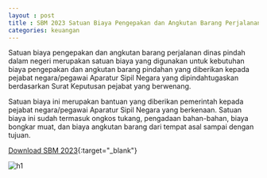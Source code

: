 ```yaml
---
layout : post
title : SBM 2023 Satuan Biaya Pengepakan dan Angkutan Barang Perjalanan Dinas Pindah Dalam Negeri
categories: keuangan
---
```


Satuan biaya pengepakan dan angkutan barang perjalanan dinas pindah dalam negeri merupakan satuan biaya yang digunakan untuk kebutuhan biaya pengepakan dan angkutan barang pindahan yang diberikan kepada pejabat negara/pegawai Aparatur Sipil Negara yang dipindahtugaskan berdasarkan Surat Keputusan pejabat yang berwenang.

Satuan biaya ini merupakan bantuan yang diberikan pemerintah kepada pejabat negara/pegawai Aparatur Sipil Negara yang berkenaan. Satuan biaya ini sudah termasuk ongkos tukang, pengadaan bahan-bahan, biaya bongkar muat, dan biaya angkutan barang dari tempat asal sampai dengan tujuan.

[Download SBM 2023](https://drive.google.com/file/d/1E7dBSV1cZGMQCWfVuKfwCuzBQ-tRs2oD/view){:target="_blank"}

![h1](https://blogger.googleusercontent.com/img/b/R29vZ2xl/AVvXsEin_a-S3fAk9jiX0nj3mHHYiLOJ0byW1h287o0ZfOs0vdg1rHbhqed8LQdebRxon3UqW41ZxJUl20ulA8K3lGKrlQG31Vl1ks7KD-cZyH_RjSPf6E-fLGI5QvBiJyomuUq_9CIgVhPtc7LiOztvBrYa-9XtoI856e8-Z-EkLjqgdC8/s1600/SBM_2023_page-0018.jpg)